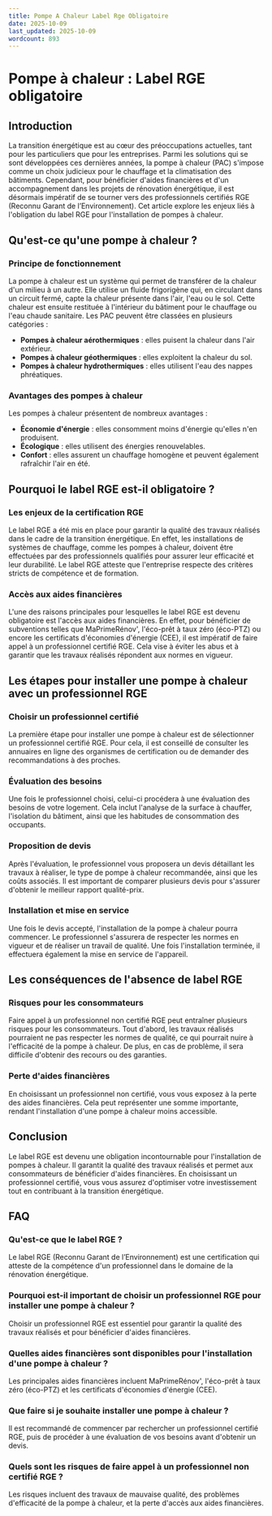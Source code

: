 ```yaml
---
title: Pompe A Chaleur Label Rge Obligatoire
date: 2025-10-09
last_updated: 2025-10-09
wordcount: 893
---
```


# Pompe à chaleur : Label RGE obligatoire

## Introduction

La transition énergétique est au cœur des préoccupations actuelles, tant pour les particuliers que pour les entreprises. Parmi les solutions qui se sont développées ces dernières années, la pompe à chaleur (PAC) s'impose comme un choix judicieux pour le chauffage et la climatisation des bâtiments. Cependant, pour bénéficier d'aides financières et d'un accompagnement dans les projets de rénovation énergétique, il est désormais impératif de se tourner vers des professionnels certifiés RGE (Reconnu Garant de l’Environnement). Cet article explore les enjeux liés à l'obligation du label RGE pour l'installation de pompes à chaleur.

## Qu'est-ce qu'une pompe à chaleur ?

### Principe de fonctionnement

La pompe à chaleur est un système qui permet de transférer de la chaleur d'un milieu à un autre. Elle utilise un fluide frigorigène qui, en circulant dans un circuit fermé, capte la chaleur présente dans l'air, l'eau ou le sol. Cette chaleur est ensuite restituée à l'intérieur du bâtiment pour le chauffage ou l'eau chaude sanitaire. Les PAC peuvent être classées en plusieurs catégories :

- **Pompes à chaleur aérothermiques** : elles puisent la chaleur dans l'air extérieur.
- **Pompes à chaleur géothermiques** : elles exploitent la chaleur du sol.
- **Pompes à chaleur hydrothermiques** : elles utilisent l'eau des nappes phréatiques.

### Avantages des pompes à chaleur

Les pompes à chaleur présentent de nombreux avantages :

- **Économie d'énergie** : elles consomment moins d'énergie qu'elles n'en produisent.
- **Écologique** : elles utilisent des énergies renouvelables.
- **Confort** : elles assurent un chauffage homogène et peuvent également rafraîchir l'air en été.

## Pourquoi le label RGE est-il obligatoire ?

### Les enjeux de la certification RGE

Le label RGE a été mis en place pour garantir la qualité des travaux réalisés dans le cadre de la transition énergétique. En effet, les installations de systèmes de chauffage, comme les pompes à chaleur, doivent être effectuées par des professionnels qualifiés pour assurer leur efficacité et leur durabilité. Le label RGE atteste que l'entreprise respecte des critères stricts de compétence et de formation.

### Accès aux aides financières

L'une des raisons principales pour lesquelles le label RGE est devenu obligatoire est l'accès aux aides financières. En effet, pour bénéficier de subventions telles que MaPrimeRénov', l'éco-prêt à taux zéro (éco-PTZ) ou encore les certificats d'économies d'énergie (CEE), il est impératif de faire appel à un professionnel certifié RGE. Cela vise à éviter les abus et à garantir que les travaux réalisés répondent aux normes en vigueur.

## Les étapes pour installer une pompe à chaleur avec un professionnel RGE

### Choisir un professionnel certifié

La première étape pour installer une pompe à chaleur est de sélectionner un professionnel certifié RGE. Pour cela, il est conseillé de consulter les annuaires en ligne des organismes de certification ou de demander des recommandations à des proches.

### Évaluation des besoins

Une fois le professionnel choisi, celui-ci procédera à une évaluation des besoins de votre logement. Cela inclut l'analyse de la surface à chauffer, l'isolation du bâtiment, ainsi que les habitudes de consommation des occupants.

### Proposition de devis

Après l'évaluation, le professionnel vous proposera un devis détaillant les travaux à réaliser, le type de pompe à chaleur recommandée, ainsi que les coûts associés. Il est important de comparer plusieurs devis pour s'assurer d'obtenir le meilleur rapport qualité-prix.

### Installation et mise en service

Une fois le devis accepté, l'installation de la pompe à chaleur pourra commencer. Le professionnel s'assurera de respecter les normes en vigueur et de réaliser un travail de qualité. Une fois l'installation terminée, il effectuera également la mise en service de l'appareil.

## Les conséquences de l'absence de label RGE

### Risques pour les consommateurs

Faire appel à un professionnel non certifié RGE peut entraîner plusieurs risques pour les consommateurs. Tout d'abord, les travaux réalisés pourraient ne pas respecter les normes de qualité, ce qui pourrait nuire à l'efficacité de la pompe à chaleur. De plus, en cas de problème, il sera difficile d'obtenir des recours ou des garanties.

### Perte d'aides financières

En choisissant un professionnel non certifié, vous vous exposez à la perte des aides financières. Cela peut représenter une somme importante, rendant l'installation d'une pompe à chaleur moins accessible.

## Conclusion

Le label RGE est devenu une obligation incontournable pour l'installation de pompes à chaleur. Il garantit la qualité des travaux réalisés et permet aux consommateurs de bénéficier d'aides financières. En choisissant un professionnel certifié, vous vous assurez d'optimiser votre investissement tout en contribuant à la transition énergétique.

## FAQ

### Qu'est-ce que le label RGE ?

Le label RGE (Reconnu Garant de l’Environnement) est une certification qui atteste de la compétence d'un professionnel dans le domaine de la rénovation énergétique.

### Pourquoi est-il important de choisir un professionnel RGE pour installer une pompe à chaleur ?

Choisir un professionnel RGE est essentiel pour garantir la qualité des travaux réalisés et pour bénéficier d'aides financières.

### Quelles aides financières sont disponibles pour l'installation d'une pompe à chaleur ?

Les principales aides financières incluent MaPrimeRénov', l'éco-prêt à taux zéro (éco-PTZ) et les certificats d'économies d'énergie (CEE).

### Que faire si je souhaite installer une pompe à chaleur ?

Il est recommandé de commencer par rechercher un professionnel certifié RGE, puis de procéder à une évaluation de vos besoins avant d'obtenir un devis.

### Quels sont les risques de faire appel à un professionnel non certifié RGE ?

Les risques incluent des travaux de mauvaise qualité, des problèmes d'efficacité de la pompe à chaleur, et la perte d'accès aux aides financières.